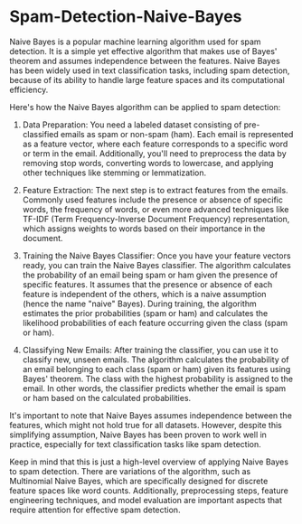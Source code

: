 # Spam-Detection-Naive-Bayes
Naive Bayes is a popular machine learning algorithm used for spam detection. It is a simple yet effective algorithm that makes use of Bayes' theorem and assumes independence between the features. Naive Bayes has been widely used in text classification tasks, including spam detection, because of its ability to handle large feature spaces and its computational efficiency.

Here's how the Naive Bayes algorithm can be applied to spam detection:

1. Data Preparation: You need a labeled dataset consisting of pre-classified emails as spam or non-spam (ham). Each email is represented as a feature vector, where each feature corresponds to a specific word or term in the email. Additionally, you'll need to preprocess the data by removing stop words, converting words to lowercase, and applying other techniques like stemming or lemmatization.

2. Feature Extraction: The next step is to extract features from the emails. Commonly used features include the presence or absence of specific words, the frequency of words, or even more advanced techniques like TF-IDF (Term Frequency-Inverse Document Frequency) representation, which assigns weights to words based on their importance in the document.

3. Training the Naive Bayes Classifier: Once you have your feature vectors ready, you can train the Naive Bayes classifier. The algorithm calculates the probability of an email being spam or ham given the presence of specific features. It assumes that the presence or absence of each feature is independent of the others, which is a naive assumption (hence the name "naive" Bayes). During training, the algorithm estimates the prior probabilities (spam or ham) and calculates the likelihood probabilities of each feature occurring given the class (spam or ham).

4. Classifying New Emails: After training the classifier, you can use it to classify new, unseen emails. The algorithm calculates the probability of an email belonging to each class (spam or ham) given its features using Bayes' theorem. The class with the highest probability is assigned to the email. In other words, the classifier predicts whether the email is spam or ham based on the calculated probabilities.

It's important to note that Naive Bayes assumes independence between the features, which might not hold true for all datasets. However, despite this simplifying assumption, Naive Bayes has been proven to work well in practice, especially for text classification tasks like spam detection.

Keep in mind that this is just a high-level overview of applying Naive Bayes to spam detection. There are variations of the algorithm, such as Multinomial Naive Bayes, which are specifically designed for discrete feature spaces like word counts. Additionally, preprocessing steps, feature engineering techniques, and model evaluation are important aspects that require attention for effective spam detection.
